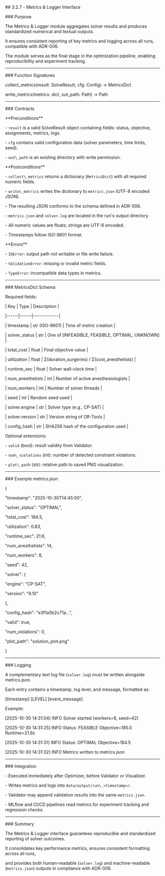 \## 3.2.7 - Metrics \& Logger Interface



\### Purpose

The Metrics \& Logger module aggregates solver results and produces standardized numerical and textual outputs.  

It ensures consistent reporting of key metrics and logging across all runs, compatible with ADR-006.  

The module serves as the final stage in the optimization pipeline, enabling reproducibility and experiment tracking.



---



\### Function Signatures

collect\_metrics(result: SolveResult, cfg: Config) -> MetricsDict

write\_metrics(metrics: dict, out\_path: Path) -> Path





---



\### Contracts



\*\*Preconditions\*\*

\- `result` is a valid SolveResult object containing fields: status, objective, assignments, metrics, logs.  

\- `cfg` contains valid configuration data (solver parameters, time limits, seed).  

\- `out\_path` is an existing directory with write permission.



\*\*Postconditions\*\*

\- `collect\_metrics` returns a dictionary (`MetricsDict`) with all required numeric fields.  

\- `write\_metrics` writes the dictionary to `metrics.json` (UTF-8 encoded JSON).  

\- The resulting JSON conforms to the schema defined in ADR-006.  

\- `metrics.json` and `solver.log` are located in the run's output directory.  

\- All numeric values are floats; strings are UTF-8 encoded.  

\- Timestamps follow ISO-8601 format.



\*\*Errors\*\*

\- `IOError`: output path not writable or file write failure.  

\- `ValidationError`: missing or invalid metric fields.  

\- `TypeError`: incompatible data types in metrics.



---



\### MetricsDict Schema

Required fields:



| Key | Type | Description |

|------|------|-------------|

| timestamp | str (ISO-8601) | Time of metric creation |

| solver\_status | str | One of \[INFEASIBLE, FEASIBLE, OPTIMAL, UNKNOWN] |

| total\_cost | float | Final objective value |

| utilization | float | Σ(duration\_surgeries) / Σ(cost\_anesthetists) |

| runtime\_sec | float | Solver wall-clock time |

| num\_anesthetists | int | Number of active anesthesiologists |

| num\_workers | int | Number of solver threads |

| seed | int | Random seed used |

| solver.engine | str | Solver type (e.g., CP-SAT) |

| solver.version | str | Version string of OR-Tools |

| config\_hash | str | SHA256 hash of the configuration used |



Optional extensions:

\- `valid` (bool): result validity from Validator.  

\- `num\_violations` (int): number of detected constraint violations.  

\- `plot\_path` (str): relative path to saved PNG visualization.



---



\### Example metrics.json

{

"timestamp": "2025-10-30T14:45:00",

"solver\_status": "OPTIMAL",

"total\_cost": 184.5,

"utilization": 0.83,

"runtime\_sec": 21.6,

"num\_anesthetists": 14,

"num\_workers": 8,

"seed": 42,

"solver": {

"engine": "CP-SAT",

"version": "9.10"

},

"config\_hash": "e3f1a5b2c71a...",

"valid": true,

"num\_violations": 0,

"plot\_path": "solution\_plot.png"

}





---



\### Logging

A complementary text log file (`solver.log`) must be written alongside metrics.json.  

Each entry contains a timestamp, log level, and message, formatted as:



\[timestamp] \[LEVEL] \[event\_message]



Example:

\[2025-10-30 14:31:04] INFO Solver started (workers=8, seed=42)

\[2025-10-30 14:31:25] INFO Status: FEASIBLE Objective=185.0 Runtime=21.6s

\[2025-10-30 14:31:31] INFO Status: OPTIMAL Objective=184.5

\[2025-10-30 14:31:32] INFO Metrics written to metrics.json





---



\### Integration

\- Executed immediately after Optimizer, before Validator or Visualizer.  

\- Writes metrics and logs into `data/output/run\_<timestamp>/`.  

\- Validator may append validation results into the same `metrics.json`.  

\- MLflow and CI/CD pipelines read metrics for experiment tracking and regression checks.



---



\### Summary

The Metrics \& Logger interface guarantees reproducible and standardized reporting of solver outcomes.  

It consolidates key performance metrics, ensures consistent formatting across all runs,  

and provides both human-readable (`solver.log`) and machine-readable (`metrics.json`) outputs in compliance with ADR-006.



































